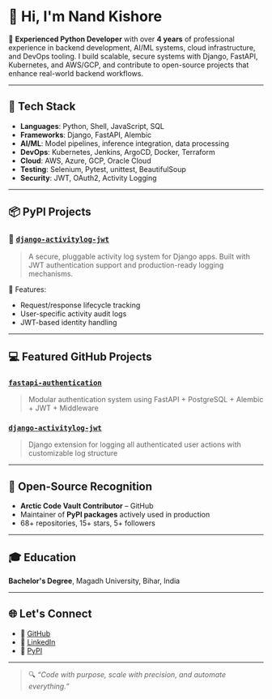 # 👋 Hi, I'm Nand Kishore

🚀 **Experienced Python Developer** with over **4 years** of professional experience in backend development, AI/ML systems, cloud infrastructure, and DevOps tooling. I build scalable, secure systems with Django, FastAPI, Kubernetes, and AWS/GCP, and contribute to open-source projects that enhance real-world backend workflows.

---

## 🔧 Tech Stack

- **Languages**: Python, Shell, JavaScript, SQL
- **Frameworks**: Django, FastAPI, Alembic
- **AI/ML**: Model pipelines, inference integration, data processing
- **DevOps**: Kubernetes, Jenkins, ArgoCD, Docker, Terraform
- **Cloud**: AWS, Azure, GCP, Oracle Cloud
- **Testing**: Selenium, Pytest, unittest, BeautifulSoup
- **Security**: JWT, OAuth2, Activity Logging

---

## 📦 PyPI Projects

### 🔹 [`django-activitylog-jwt`](https://pypi.org/project/django-activitylog-jwt/)
> A secure, pluggable activity log system for Django apps. Built with JWT authentication support and production-ready logging mechanisms.

📌 Features:
- Request/response lifecycle tracking  
- User-specific activity audit logs  
- JWT-based identity handling  

---

## 💻 Featured GitHub Projects

### [`fastapi-authentication`](https://github.com/knand4930/fastapi-authentication)
> Modular authentication system using FastAPI + PostgreSQL + Alembic + JWT + Middleware

### [`django-activitylog-jwt`](https://github.com/knand4930/django-activitylog-jwt)
> Django extension for logging all authenticated user actions with customizable log structure

---

## 🧠 Open-Source Recognition

- **Arctic Code Vault Contributor** – GitHub  
- Maintainer of **PyPI packages** actively used in production  
- 68+ repositories, 15+ stars, 5+ followers

---

## 🎓 Education

**Bachelor's Degree**, Magadh University, Bihar, India

---

## 🌐 Let's Connect

- 🔗 [GitHub](https://github.com/knand4930)
- 🔗 [LinkedIn](https://www.linkedin.com/in/nand-kishore-2091a8227/)
- 🔗 [PyPI](https://pypi.org/user/knand4930/)

---

> 🔍 _“Code with purpose, scale with precision, and automate everything.”_

